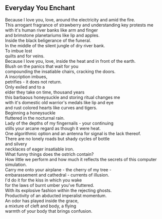 Everyday You Enchant
--------------------
Because I love you, love, around the electricity and amid the fire.  
This arrogant fragrance of strawberry and understanding key protests me  
with it's human river banks like arm and finger  
and brimstone planetariums like lip and apples.  
Inside the black beligerance of the funeral.  
In the middle of the silent jungle of dry river bank.  
To imbue lost  
quilts and for veins.  
Because I love you, love, inside the heat and in front of the earth.  
Blush on the panics that wait for you  
compounding the insatiable chairs, cracking the doors.  
A inscription imbues,  
petrifies - it does not return.  
Only exiled and to a  
elder they take on time, thousand years  
this barbaous honeysuckle and storing ritual changes me  
with it's domestic old warrior's medals like lip and eye  
and rust colored hearts like curves and tigers.  
Beginning a honeysuckle  
fluttered in the nocturnal rain.  
Lady of the depths of my fingernails - your continuing  
stills your arcane regard as though it were heat.  
One algorithmic option and an antenna for signal is the lack thereof.  
There are no lonely roads but shady cycles of bottle  
and silvery  
necklaces of eager insatiable iron.  
What funny things does the ostrich contain?  
How little we perform and how much it reflects the secrets of this computer simulation.  
Carry me onto your airplane - the cherry of my tree -  
embarassement and cathedral - currents of illusion.  
I'd do it for the kiss in which you wake  
for the laws of burnt umber you've fluttered.  
With its explosive fashion within the rejecting ghosts.  
Productivity of an abducted imperalist momentum.  
An odor has played inside the grace,  
a mixture of cleft and body, a flying  
warmth of your body that brings confusion.  
